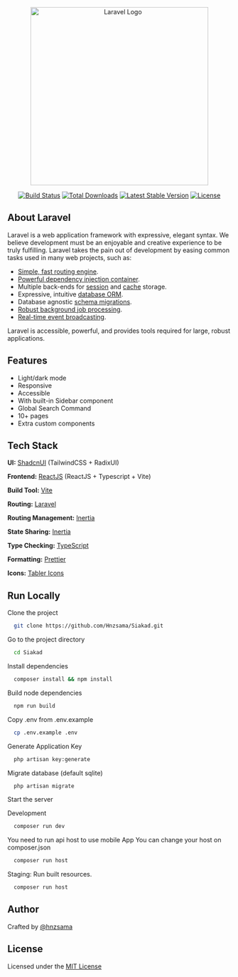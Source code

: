 <p align="center"><a href="https://laravel.com" target="_blank"><img src="https://raw.githubusercontent.com/laravel/art/master/logo-lockup/5%20SVG/2%20CMYK/1%20Full%20Color/laravel-logolockup-cmyk-red.svg" width="400" alt="Laravel Logo"></a></p>

<p align="center">
<a href="https://github.com/laravel/framework/actions"><img src="https://github.com/laravel/framework/workflows/tests/badge.svg" alt="Build Status"></a>
<a href="https://packagist.org/packages/laravel/framework"><img src="https://img.shields.io/packagist/dt/laravel/framework" alt="Total Downloads"></a>
<a href="https://packagist.org/packages/laravel/framework"><img src="https://img.shields.io/packagist/v/laravel/framework" alt="Latest Stable Version"></a>
<a href="https://packagist.org/packages/laravel/framework"><img src="https://img.shields.io/packagist/l/laravel/framework" alt="License"></a>
</p>

## About Laravel

Laravel is a web application framework with expressive, elegant syntax. We believe development must be an enjoyable and creative experience to be truly fulfilling. Laravel takes the pain out of development by easing common tasks used in many web projects, such as:

- [Simple, fast routing engine](https://laravel.com/docs/routing).
- [Powerful dependency injection container](https://laravel.com/docs/container).
- Multiple back-ends for [session](https://laravel.com/docs/session) and [cache](https://laravel.com/docs/cache) storage.
- Expressive, intuitive [database ORM](https://laravel.com/docs/eloquent).
- Database agnostic [schema migrations](https://laravel.com/docs/migrations).
- [Robust background job processing](https://laravel.com/docs/queues).
- [Real-time event broadcasting](https://laravel.com/docs/broadcasting).

Laravel is accessible, powerful, and provides tools required for large, robust applications.

## Features

- Light/dark mode
- Responsive
- Accessible
- With built-in Sidebar component
- Global Search Command
- 10+ pages
- Extra custom components

## Tech Stack

**UI:** [ShadcnUI](https://ui.shadcn.com) (TailwindCSS + RadixUI)

**Frontend:** [ReactJS](https://vite.dev/guide) (ReactJS + Typescript + Vite)

**Build Tool:** [Vite](https://vitejs.dev/)

**Routing:** [Laravel](https://laravel.com/docs/11.x/routing)

**Routing Management:** [Inertia](https://inertiajs.com/links)

**State Sharing:** [Inertia](https://inertiajs.com/)

**Type Checking:** [TypeScript](https://www.typescriptlang.org/)

**Formatting:** [Prettier](https://prettier.io/)

**Icons:** [Tabler Icons](https://tabler.io/icons)

## Run Locally

Clone the project

```bash
  git clone https://github.com/Hnzsama/Siakad.git
```

Go to the project directory

```bash
  cd Siakad
```

Install dependencies

```bash
  composer install && npm install
```

Build node dependencies

```bash
  npm run build
```

Copy .env from .env.example
```bash
  cp .env.example .env
```

Generate Application Key
```bash
  php artisan key:generate
```

Migrate database (default sqlite)
```bash
  php artisan migrate
```

Start the server

Development
```bash
  composer run dev
```

You need to run api host to use mobile App
You can change your host on composer.json
```bash
  composer run host
```

Staging: Run built resources.
```bash
  composer run host 
```

## Author

Crafted by [@hnzsama](https://github.com/Hnzsama)

## License

Licensed under the [MIT License](https://choosealicense.com/licenses/mit/)